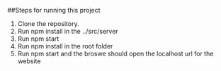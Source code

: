 ##Steps for running this project

1. Clone the repository.
2. Run npm install in the ../src/server
3. Run npm start
4. Run npm install in the root folder
5. Run npm start and the broswe should open the localhost url for the website
